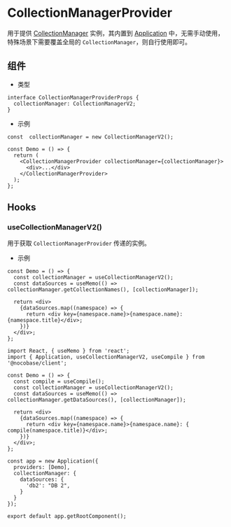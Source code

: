 # CollectionManagerProvider

用于提供 [CollectionManager](/core/collection/collection-manager) 实例，其内置到 [Application](/core/application) 中，无需手动使用，特殊场景下需要覆盖全局的 `CollectionManager`，则自行使用即可。

## 组件

- 类型

```tsx | pure
interface CollectionManagerProviderProps {
  collectionManager: CollectionManagerV2;
}
```

- 示例

```tsx | pure
const  collectionManager = new CollectionManagerV2();

const Demo = () => {
  return (
    <CollectionManagerProvider collectionManager={collectionManager}>
      <div>...</div>
    </CollectionManagerProvider>
  );
};
```

## Hooks

### useCollectionManagerV2()

用于获取 `CollectionManagerProvider` 传递的实例。

- 示例

```tsx | pure
const Demo = () => {
  const collectionManager = useCollectionManagerV2();
  const dataSources = useMemo(() => collectionManager.getCollectionNames(), [collectionManager]);

  return <div>
    {dataSources.map((namespace) => {
      return <div key={namespace.name}>{namespace.name}: {namespace.title}</div>;
    })}
  </div>;
};
```

```tsx
import React, { useMemo } from 'react';
import { Application, useCollectionManagerV2, useCompile } from '@nocobase/client';

const Demo = () => {
  const compile = useCompile();
  const collectionManager = useCollectionManagerV2();
  const dataSources = useMemo(() => collectionManager.getDataSources(), [collectionManager]);

  return <div>
    {dataSources.map((namespace) => {
      return <div key={namespace.name}>{namespace.name}: { compile(namespace.title)}</div>;
    })}
  </div>;
};

const app = new Application({
  providers: [Demo],
  collectionManager: {
    dataSources: {
      'db2': "DB 2",
    }
  }
});

export default app.getRootComponent();
```


